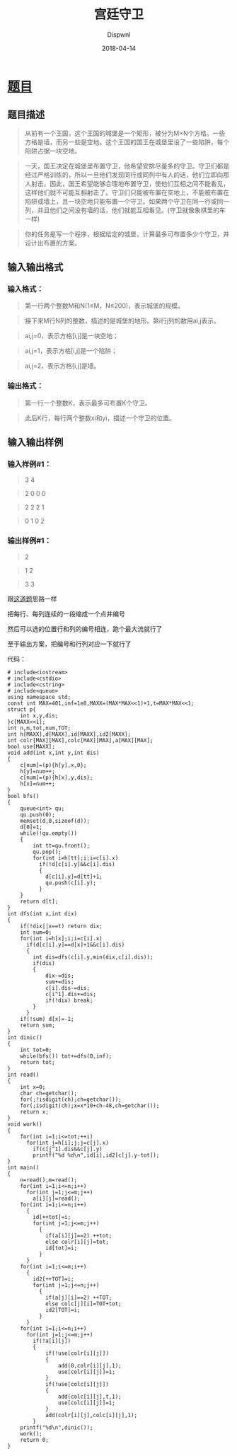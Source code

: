 ﻿---
layout:     post
title:      "宫廷守卫"
date:       2018-04-14
author:     "Dispwnl"
header-img: "img/used/47.jpg"
catalog: true
tags:
    - 网络流
---
# [题目](https://www.luogu.org/problemnew/show/P1263)
## 题目描述
>从前有一个王国，这个王国的城堡是一个矩形，被分为M×N个方格。一些方格是墙，而另一些是空地。这个王国的国王在城堡里设了一些陷阱，每个陷阱占据一块空地。

>一天，国王决定在城堡里布置守卫，他希望安排尽量多的守卫。守卫们都是经过严格训练的，所以一旦他们发现同行或同列中有人的话，他们立即向那人射击。因此，国王希望能够合理地布置守卫，使他们互相之间不能看见，这样他们就不可能互相射击了。守卫们只能被布置在空地上，不能被布置在陷阱或墙上，且一块空地只能布置一个守卫。如果两个守卫在同一行或同一列，并且他们之间没有墙的话，他们就能互相看见。(守卫就像象棋里的车一样)

>你的任务是写一个程序，根据给定的城堡，计算最多可布置多少个守卫，并设计出布置的方案。

## 输入输出格式
### 输入格式：
>第一行两个整数M和N(1≤M，N≤200)，表示城堡的规模。

>接下来M行N列的整数，描述的是城堡的地形。第i行j列的数用ai,j表示。

>ai,j=0，表示方格[i,j]是一块空地；

>ai,j=1，表示方格[i,j]是一个陷阱；

>ai,j=2，表示方格[i,j]是墙。

### 输出格式：
>第一行一个整数K，表示最多可布置K个守卫。

>此后K行，每行两个整数xi和yi，描述一个守卫的位置。

## 输入输出样例
### 输入样例#1： 
>3 4

>2 0 0 0

>2 2 2 1

>0 1 0 2

### 输出样例#1： 
>2

>1 2

>3 3

跟[这道题](https://www.luogu.org/problemnew/show/P2825)思路一样

把每行、每列连续的一段缩成一个点并编号

然后可以选的位置行和列的编号相连，跑个最大流就行了

至于输出方案，把编号和行列对应一下就行了

代码：
```
# include<iostream>
# include<cstdio>
# include<cstring>
# include<queue>
using namespace std;
const int MAX=401,inf=1e8,MAXX=(MAX*MAX<<1)+1,t=MAX*MAX<<1;
struct p{
    int x,y,dis;
}c[MAXX<<1];
int n,m,tot,num,TOT;
int h[MAXX],d[MAXX],id[MAXX],id2[MAXX];
int colr[MAX][MAX],colc[MAX][MAX],a[MAX][MAX];
bool use[MAXX];
void add(int x,int y,int dis)
{
    c[num]=(p){h[y],x,0};
    h[y]=num++;
    c[num]=(p){h[x],y,dis};
    h[x]=num++;
}
bool bfs()
{
    queue<int> qu;
    qu.push(0);
    memset(d,0,sizeof(d));
    d[0]=1;
    while(!qu.empty())
    {
        int tt=qu.front();
        qu.pop();
        for(int i=h[tt];i;i=c[i].x)
          if(!d[c[i].y]&&c[i].dis)
          {
          	d[c[i].y]=d[tt]+1;
          	qu.push(c[i].y);
          }
    }
    return d[t];
}
int dfs(int x,int dix)
{
    if(!dix||x==t) return dix;
    int sum=0;
    for(int i=h[x];i;i=c[i].x)
      if(d[c[i].y]==d[x]+1&&c[i].dis)
      {
      	int dis=dfs(c[i].y,min(dix,c[i].dis));
      	if(dis)
      	{
      		dix-=dis;
      		sum+=dis;
      		c[i].dis-=dis;
      		c[i^1].dis+=dis;
      		if(!dix) break;
        }
      }
    if(!sum) d[x]=-1;
    return sum;
}
int dinic()
{
    int tot=0;
    while(bfs()) tot+=dfs(0,inf);
    return tot;
}
int read()
{
	int x=0;
	char ch=getchar();
	for(;!isdigit(ch);ch=getchar());
	for(;isdigit(ch);x=x*10+ch-48,ch=getchar());
	return x;
}
void work()
{
	for(int i=1;i<=tot;++i)
	  for(int j=h[i];j;j=c[j].x)
	    if(c[j^1].dis&&c[j].y)
	    printf("%d %d\n",id[i],id2[c[j].y-tot]);
}
int main()
{
    n=read(),m=read();
    for(int i=1;i<=n;i++)
      for(int j=1;j<=m;j++)
        a[i][j]=read();
    for(int i=1;i<=n;i++)
      {
      	id[++tot]=i;
      	for(int j=1;j<=m;j++)
      	  {
      	  	if(a[i][j]==2) ++tot;
      	  	else colr[i][j]=tot;
      	  	id[tot]=i;
		  }
      }
    for(int i=1;i<=m;i++)
      {
      	id2[++TOT]=i;
      	for(int j=1;j<=n;j++)
      	  {
      	  	if(a[j][i]==2) ++TOT;
      	  	else colc[j][i]=TOT+tot;
      	  	id2[TOT]=i;
		  }
      }
    for(int i=1;i<=n;i++)
      for(int j=1;j<=m;j++)
        if(!a[i][j])
        {
        	if(!use[colr[i][j]])
        	{
        		add(0,colr[i][j],1);
        		use[colr[i][j]]=1;
            }
            if(!use[colc[i][j]])
            {
                add(colc[i][j],t,1);
                use[colc[i][j]]=1;
            }
        	add(colr[i][j],colc[i][j],1);
        }
    printf("%d\n",dinic());
    work();
    return 0;
}
```
